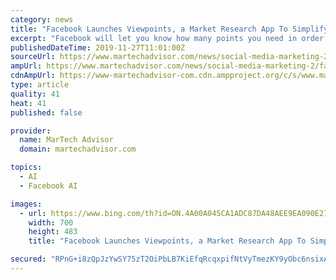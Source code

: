 ```yaml
---
category: news
title: "Facebook Launches Viewpoints, a Market Research App To Simplify Data Insights"
excerpt: "Facebook will let you know how many points you need in order to receive a payment, and every time you reach that amount of points, they receive a payment sent directly to their PayPal account. Marketing Technology News: Appier, an AI Company Secures $80M in Series D Funding Facebook wants to better understand how the use of social media like ..."
publishedDateTime: 2019-11-27T11:01:00Z
sourceUrl: https://www.martechadvisor.com/news/social-media-marketing-2/facebook-launches-viewpoints-a-market-research-app-to-simplify-data-insights/
ampUrl: https://www.martechadvisor.com/news/social-media-marketing-2/facebook-launches-viewpoints-a-market-research-app-to-simplify-data-insights/
cdnAmpUrl: https://www-martechadvisor-com.cdn.ampproject.org/c/s/www.martechadvisor.com/news/social-media-marketing-2/facebook-launches-viewpoints-a-market-research-app-to-simplify-data-insights/
type: article
quality: 41
heat: 41
published: false

provider:
  name: MarTech Advisor
  domain: martechadvisor.com

topics:
  - AI
  - Facebook AI

images:
  - url: https://www.bing.com/th?id=ON.4A00A045CA1ADC87DA48AEE9EA090E27
    width: 700
    height: 483
    title: "Facebook Launches Viewpoints, a Market Research App To Simplify Data Insights"

secured: "RPnG+i8zQpJzYwSY75zT2OiPbLB7KiEfqRcqxpifNtVyTmezKY9yObc6nsixAuz1oR88Pg4su1oyefx7aXKu/LRlazLAl/pKOHlwJLnVGcVhFtPrqrHQ6yvjEEycFIm8mm60jfd5Hp8iVf9RMl/hcCLQxU6kzJ68WLTzIPMjDG9tCdnkLhwmj1UfJBNlnrM5X3mTQDvf6HfebuAWBZF+cQzkaWCp5HJfaPoKncT38gxVBGFj0XvnyhislIeJ1Ju4qwnd17YeZo9ontpxoBiylQ==;6CSddvRlSz+BXUiElPKmdg=="
---
```


